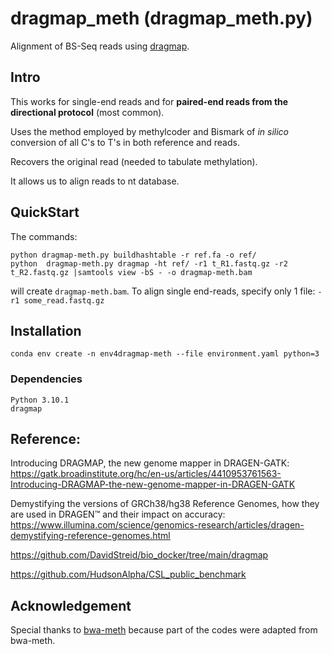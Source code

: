 # dragmap_meth (dragmap_meth.py)

Alignment of BS-Seq reads using [dragmap](https://github.com/Illumina/DRAGMAP). 

## Intro

This works for single-end reads and for **paired-end reads from the
directional protocol** (most common).

Uses the method employed by methylcoder and Bismark of *in silico*
conversion of all C's to T's in both reference and reads.

Recovers the original read (needed to tabulate methylation).

It allows us to align reads to nt database. 

## QuickStart

The commands:

```
python dragmap-meth.py buildhashtable -r ref.fa -o ref/
python  dragmap-meth.py dragmap -ht ref/ -r1 t_R1.fastq.gz -r2 t_R2.fastq.gz |samtools view -bS - -o dragmap-meth.bam
```

will create `dragmap-meth.bam`. 
To align single end-reads, specify only 1 file: `-r1 some_read.fastq.gz`

## Installation

```
conda env create -n env4dragmap-meth --file environment.yaml python=3
```

### Dependencies

```
Python 3.10.1
dragmap
```

## Reference:

Introducing DRAGMAP, the new genome mapper in DRAGEN-GATK: https://gatk.broadinstitute.org/hc/en-us/articles/4410953761563-Introducing-DRAGMAP-the-new-genome-mapper-in-DRAGEN-GATK

Demystifying the versions of GRCh38/hg38 Reference Genomes, how they are used in DRAGEN™ and their impact on accuracy: https://www.illumina.com/science/genomics-research/articles/dragen-demystifying-reference-genomes.html

https://github.com/DavidStreid/bio_docker/tree/main/dragmap

https://github.com/HudsonAlpha/CSL_public_benchmark

## Acknowledgement

Special thanks to [bwa-meth](https://github.com/brentp/bwa-meth) because part of the codes were adapted from bwa-meth. 

